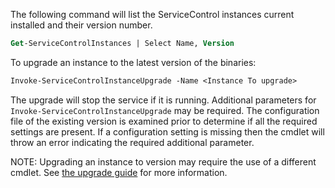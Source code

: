 The following command will list the ServiceControl instances current installed and their version number.

```ps
Get-ServiceControlInstances | Select Name, Version
```

To upgrade an instance to the latest version of the binaries:

```ps
Invoke-ServiceControlInstanceUpgrade -Name <Instance To upgrade>
```

The upgrade will stop the service if it is running. Additional parameters for `Invoke-ServiceControlInstanceUpgrade` may be required. The configuration file of the existing version is examined prior to determine if all the required settings are present. If a configuration setting is missing then the cmdlet will throw an error indicating the required additional parameter.

NOTE: Upgrading an instance to version may require the use of a different cmdlet. See [the upgrade guide](/servicecontrol/upgrade/3to4/) for more information.